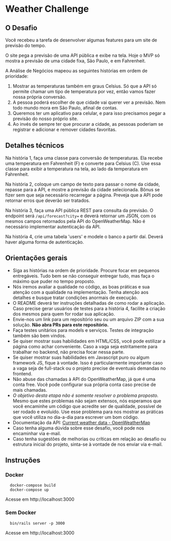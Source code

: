 # Weather Challenge

## O Desafio

Você recebeu a tarefa de desenvolver algumas features para um site de previsão do tempo.

O site pega a previsão de uma API pública e exibe na tela. Hoje o MVP só mostra a previsão de uma cidade fixa, São Paulo, e em Fahrenheit.

A Análise de Negócios mapeou as seguintes histórias em ordem de prioridade:

1. Mostrar as temperaturas também em graus Celsius. Só que a API só permite chamar um tipo de temperatura por vez, então vamos fazer nossa própria conversão.
2. A pessoa poderá escolher de que cidade vai querer ver a previsão. Nem todo mundo mora em São Paulo, afinal de contas.
3. Queremos ter um aplicativo para celular, e para isso precisamos pegar a previsão do nosso próprio site.
4. Ao invés de sempre ter que procurar a cidade, as pessoas poderiam se registrar e adicionar e remover cidades favoritas.

## Detalhes técnicos

Na história 1, faça uma classe para conversão de temperaturas. Ela recebe uma temperatura em Fahrenheit (F) e converte para Celsius (C). Use essa classe para exibir a temperatura na tela, ao lado da temperatura em Fahrenheit. 

Na história 2, coloque um campo de texto para passar o nome da cidade, repasse para a API, e mostre a previsão da cidade selecionada. Bônus se fizer sem que seja necessário recarregar a página. Preveja que a API pode retornar erros que deverão ser tratados.

Na história 3, faça uma API pública REST para consulta da previsão. O endpoint será `/api/forecast?city=` e deverá retornar um JSON, com os mesmos campos retornados pela API do OpenWeatherMap. Não é necessário implementar autenticação da API.

Na história 4, crie uma tabela 'users' e modele o banco a partir daí. Deverá haver alguma forma de autenticação.

## Orientações gerais

* Siga as histórias na ordem de prioridade. Procure focar em pequenos entregáveis. Tudo bem se não conseguir entregar tudo, mas faça o máximo que puder no tempo proposto.
* Nós iremos avaliar a qualidade no código, as boas práticas e sua atenção com a qualidade na implementação. Tenha atenção aos detalhes e
busque tratar condições anormais de execução. 
* O README deverá ter instruções detalhadas de como rodar a aplicação. Caso precise gerar usuários de testes para a história 4, facilite a criação dos mesmos para quem for rodar sua aplicação.
* Envie-nos um link para um repositório seu ou um arquivo ZIP com a sua solução. **Não abra PRs para este repositório.**
* Faça testes unitários para models e serviços. Testes de integração também são bem vindos.
* Se quiser mostrar suas habilidades em HTML/CSS, você pode estilizar a página como achar conveniente. Caso a vaga seja estritamente para trabalhar no backend, não precisa focar nessa parte.
* Se quiser mostrar suas habilidades em Javascript puro ou algum framework JS, fique à vontade. Isso é particularmente importante caso a vaga seja de full-stack ou o projeto precise de eventuais demandas no frontend.
* Não abuse das chamadas à API do OpenWeatherMap, já que é uma conta free. Você pode configurar sua própria conta caso precise de mais chamadas.
* *O objetivo desta etapa não é somente resolver o problema proposto.* Mesmo que estes problemas não sejam extensos, nós esperamos que você encaminhe um código que acredite ser de qualidade, possível de ser rodado e evoluído. Use esse problema para nos mostrar as práticas que você utiliza no dia-a-dia para escrever um bom código.
* Documentação da API: [Current weather data - OpenWeatherMap](https://openweathermap.org/current)
* Caso tenha alguma dúvida sobre esse desafio, você pode nos encaminhar via e-mail.
* Caso tenha sugestões de melhorias ou críticas em relação ao desafio ou estrutura inicial do projeto, sinta-se à vontade de nos enviar via e-mail.
## Instruções

### Docker

```shell
  docker-compose build
  docker-compose up
```

Acesse em http://localhost:3000

### Sem Docker

```shell
  bin/rails server -p 3000
```

Acesse em http://localhost:3000